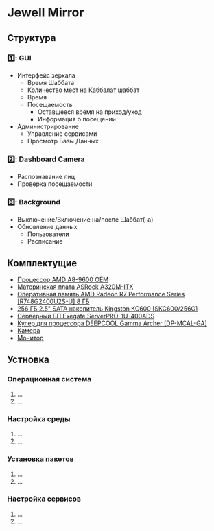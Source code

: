 # Jewell Mirror

## Структура


### :one:: GUI

* Интерфейс зеркала
  * Время Шаббата
  * Количество мест на Каббалат шаббат
  * Время
  * Посещаемость
    * Оставшееся время на приход/уход
    * Информация о посещении
* Администрирование
  * Управление сервисами
  * Просмотр Базы Данных

### :two:: Dashboard Camera
* Распознавание лиц 
* Проверка посещаемости 

### :three:: Background
* Выключение/Включение на/после Шаббат(-а)
* Обновление данных
    * Пользователи
    * Расписание

## Комплектущие

- [Процессор AMD A8-9600 OEM](https://www.dns-shop.ru/product/2cb44d0416f7ed20/processor-amd-a8-9600-oem/)
- [Материнская плата ASRock A320M-ITX](https://www.dns-shop.ru/product/4e7cb0d2afad3332/materinskaa-plata-asrock-a320m-itx/)
- [Оперативная память AMD Radeon R7 Performance Series [R748G2400U2S-U] 8 ГБ](https://www.dns-shop.ru/product/3212767aee271b80/operativnaa-pamat-amd-radeon-r7-performance-series-r748g2400u2s-u-8-gb/)
- [256 ГБ 2.5" SATA накопитель Kingston KC600 [SKC600/256G]](https://www.dns-shop.ru/product/d4e603ebe7a3ed20/256-gb-25-sata-nakopitel-kingston-kc600-skc600256g/)
- [Серверный БП Exegate ServerPRO-1U-400ADS](https://www.dns-shop.ru/product/e9090130a6ee3332/servernyj-bp-exegate-serverpro-1u-400ads/)
- [Кулер для процессора DEEPCOOL Gamma Archer [DP-MCAL-GA]](https://www.dns-shop.ru/product/376bac04499230b1/kuler-dla-processora-deepcool-gamma-archer-dp-mcal-ga/)
- [Камера]()
- [Монитор]()

## Устновка

### Операционная система

1. ...
2. ...

### Настройка среды

1. ...
2. ...

### Установка пакетов

1. ...
2. ...

### Настройка сервисов

1. ...
2. ...
